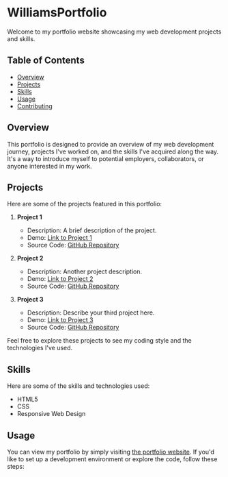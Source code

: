 # WilliamsPortfolio
Welcome to my portfolio website showcasing my web development projects and skills.

## Table of Contents

- [Overview](#overview)
- [Projects](#projects)
- [Skills](#skills)
- [Usage](#usage)
- [Contributing](#contributing)


## Overview

This portfolio is designed to provide an overview of my web development journey, projects I've worked on, and the skills I've acquired along the way. It's a way to introduce myself to potential employers, collaborators, or anyone interested in my work.

## Projects

Here are some of the projects featured in this portfolio:

1. **Project 1**
    - Description: A brief description of the project.
    - Demo: [Link to Project 1](https://example.com/project1)
    - Source Code: [GitHub Repository](https://github.com/yourusername/project1)

2. **Project 2**
    - Description: Another project description.
    - Demo: [Link to Project 2](https://example.com/project2)
    - Source Code: [GitHub Repository](https://github.com/yourusername/project2)

3. **Project 3**
    - Description: Describe your third project here.
    - Demo: [Link to Project 3](https://example.com/project3)
    - Source Code: [GitHub Repository](https://github.com/yourusername/project3)

Feel free to explore these projects to see my coding style and the technologies I've used.

## Skills

Here are some of the skills and technologies used:

- HTML5
- CSS
- Responsive Web Design


## Usage

You can view my portfolio by simply visiting [the portfolio website](https://example.com/yourportfolio). If you'd like to set up a development environment or explore the code, follow these steps:



